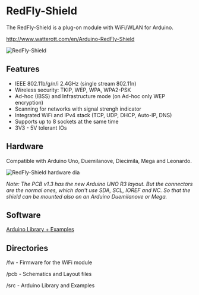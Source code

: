 # RedFly-Shield
The RedFly-Shield is a plug-on module with WiFi/WLAN for Arduino.

<http://www.watterott.com/en/Arduino-RedFly-Shield>

![RedFly-Shield](https://github.com/watterott/RedFly-Shield/raw/master/img/redfly-shield.jpg)


## Features
 * IEEE 802.11b/g/n/i 2.4GHz (single stream 802.11n)
 * Wireless security: TKIP, WEP, WPA, WPA2-PSK
 * Ad-hoc (IBSS) and Infrastructure mode (on Ad-hoc only WEP encryption)
 * Scanning for networks with signal strengh indicator
 * Integrated WiFi and IPv4 stack (TCP, UDP, DHCP, Auto-IP, DNS)
 * Supports up to 8 sockets at the same time
 * 3V3 - 5V tolerant IOs


## Hardware
Compatible with Arduino Uno, Duemilanove, Diecimila, Mega and Leonardo.

![RedFly-Shield hardware dia](https://github.com/watterott/RedFly-Shield/raw/master/img/hw_dia.png)

_Note: The PCB v1.3 has the new Arduino UNO R3 layout. But the connectors are the normal ones, which don't use SDA, SCL, IOREF and NC. So that the shield can be mounted also on an Arduino Duemilanove or Mega._

## Software
[Arduino Library + Examples](https://github.com/watterott/RedFly-Shield/downloads)


## Directories
 /fw  - Firmware for the WiFi module
 
 /pcb - Schematics and Layout files
 
 /src - Arduino Library and Examples
